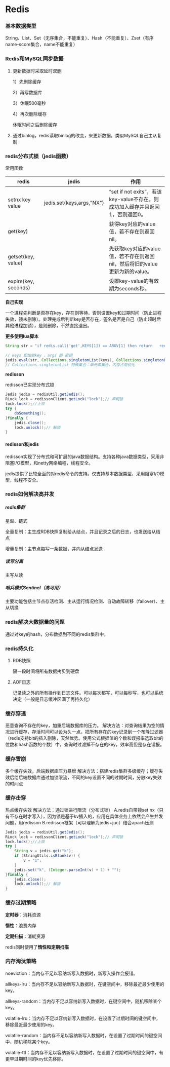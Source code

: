 # Redis

### 基本数据类型

String、List、Set（无序集合，不能重复）、Hash（不能重复）、Zset（有序name-score集合，name不能重复）

### Redis和MySQL同步数据

1. 更新数据时采取延时双删

	1）先删除缓存

	2）再写数据库

	3）休眠500毫秒

	4）再次删除缓存

	休眠时间之后删除缓存

2. 通过binlog，redis读取binlog的改变，来更新数据。类似MySQL自己主从复制

### redis分布式锁（jedis函数）

常用函数

| redis                | jedis                     | 作用                                                         |
| -------------------- | ------------------------- | ------------------------------------------------------------ |
| setnx key value      | jedis.set(keys,args,"NX") | “set if not exits”，若该key-value不存在，则成功加入缓存并且返回1，否则返回0。 |
| get(key)             |                           | 获得key对应的value值，若不存在则返回nil。                    |
| getset(key, value)   |                           | 先获取key对应的value值，若不存在则返回nil，然后将旧的value更新为新的value。 |
| expire(key, seconds) |                           | 设置key-value的有效期为seconds秒。                           |

**自己实现**

一个进程先判断是否存在key，存在则等待，否则设置key和过期时间（防止进程失效，锁未删除）。处理完成后判断key是否存在，签名是否是自己（防止超时后其他进程加锁），是则删除，不然直接退出。

**更多使用lua脚本**

```java
String str = "if redis.call('get',KEYS[1]) == ARGV[1] then return   redis.call('del',KEYS[1])  else return 0 end";                         
 
// keys 即加锁key ，args 即 密钥
jedis.eval(str, Collections.singletonList(keys), Collections.singletonList(args));
// Collections.singletonList 特殊集合：单元素集合，内存占用优化
```

**redisson**

redisson已实现分布式锁

```java
Jedis jedis = redisUtil.getJedis();
RLock lock = redissonClient.getLock("lock");// 声明锁
lock.lock();//上锁
try {
	doSomething();
}finally {
	jedis.close();
	lock.unlock();// 解锁
}
```

#### redisson和jedis

redisson实现了分布式和可扩展的java数据结构。支持各种java数据类型，采用非阻塞I/O模型，和netty网络编程，线程安全。

jedis提供了比较全面的对redis命令的支持。仅支持基本数据类型，采用阻塞I/O模型，线程不安全。

### redis如何解决高并发

##### redis集群

星型、链式

全量复制：主生成RDB快照复制给从结点，并且记录之后的日志，也发送给从结点

增量复制：主节点每写一条数据，并向从结点发送

##### 读写分离

主写从读

##### 哨兵模式Sentinel（高可用）

主要功能包括主节点存活检测、主从运行情况检测、自动故障转移（failover）、主从切换

### redis解决大数据量的问题

通过对key的hash，分布数据到不同的redis集群中。

### redis持久化

1. RDB快照

	隔一段时间将所有数据拷贝到硬盘

2. AOF日志

	记录读之外的所有操作到日志文件。可以每次都写，可以每秒写，也可以系统决定（一般是日志缓冲区满了再持久化）

### 缓存穿透

恶意查询不存在的key，加重后端数据库的压力。
解决方法：对查询结果为空的情况进行缓存，存活时间可以设为久一点。把所有存在的key记录到一个布隆过滤器（redis支持bit的插入删除，天然优势。使用公式根据值的个数和误报率选取bit的位数和hash函数的个数）中，查询时过滤掉不存在的key，效率高但是存在误报。

### 缓存雪崩

多个缓存失效，后端数据库压力暴增
解决方法：搭建redis集群多级缓存；缓存失效后给后端数据库通过加锁限流，不同的key设置不同的过期时间，分散key失效的时间点

### 缓存击穿

热点缓存失效
解决方法：通过锁进行限流（分布式锁）
A.redis自带锁set  nx（只有不存在时才写入），因为锁是基于kv插入的，应用在具体业务上依然会产生并发问题，用redisson
B.redisson框架（可以理解为jedis+juc）结合apach压测

```java
Jedis jedis = redisUtil.getJedis();
RLock lock = redissonClient.getLock("lock");// 声明锁
lock.lock();//上锁
try {
	String v = jedis.get("k");
	if (StringUtils.isBlank(v)) {
		v = "1";
    }
    jedis.set("k", (Integer.parseInt(v) + 1) + "");
}finally {
	jedis.close();
	lock.unlock();// 解锁
}
```

### 缓存过期策略

**定时器**：消耗资源

**惰性**：浪费内存

**定期扫描**：消耗资源

redis同时使用了**惰性和定期扫描**

### 内存淘汰策略

noeviction：当内存不足以容纳新写入数据时，新写入操作会报错。

allkeys-lru：当内存不足以容纳新写入数据时，在键空间中，移除最近最少使用的key。

allkeys-random：当内存不足以容纳新写入数据时，在键空间中，随机移除某个key。

volatile-lru：当内存不足以容纳新写入数据时，在设置了过期时间的键空间中，移除最近最少使用的key。

volatile-random：当内存不足以容纳新写入数据时，在设置了过期时间的键空间中，随机移除某个key。

volatile-ttl：当内存不足以容纳新写入数据时，在设置了过期时间的键空间中，有更早过期时间的key优先移除。



